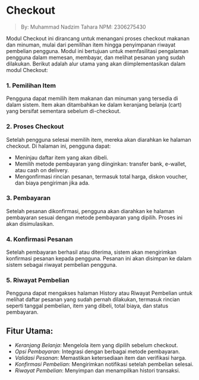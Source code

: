 # Checkout
> By: Muhammad Nadzim Tahara
> NPM: 2306275430

Modul Checkout ini dirancang untuk menangani proses checkout makanan dan minuman, mulai dari pemilihan item hingga penyimpanan riwayat pembelian pengguna. Modul ini bertujuan untuk memfasilitasi pengalaman pengguna dalam memesan, membayar, dan melihat pesanan yang sudah dilakukan. Berikut adalah alur utama yang akan diimplementasikan dalam modul Checkout:

###  1. Pemilihan Item
Pengguna dapat memilih item makanan dan minuman yang tersedia di dalam sistem. Item akan ditambahkan ke dalam keranjang belanja (cart) yang bersifat sementara sebelum di-checkout.

### 2. Proses Checkout
Setelah pengguna selesai memilih item, mereka akan diarahkan ke halaman checkout. Di halaman ini, pengguna dapat:

- Meninjau daftar item yang akan dibeli.
- Memilih metode pembayaran yang diinginkan: transfer bank, e-wallet, atau cash on delivery.
- Mengonfirmasi rincian pesanan, termasuk total harga, diskon voucher, dan biaya pengiriman jika ada.

### 3. Pembayaran
Setelah pesanan dikonfirmasi, pengguna akan diarahkan ke halaman pembayaran sesuai dengan metode pembayaran yang dipilih. Proses ini akan disimulasikan.

### 4. Konfirmasi Pesanan
Setelah pembayaran berhasil atau diterima, sistem akan mengirimkan konfirmasi pesanan kepada pengguna. Pesanan ini akan disimpan ke dalam sistem sebagai riwayat pembelian pengguna.

### 5. Riwayat Pembelian
Pengguna dapat mengakses halaman History atau Riwayat Pembelian untuk melihat daftar pesanan yang sudah pernah dilakukan, termasuk rincian seperti tanggal pembelian, item yang dibeli, total biaya, dan status pembayaran.

## Fitur Utama:
- *Keranjang Belanja*: Mengelola item yang dipilih sebelum checkout.
- *Opsi Pembayaran*: Integrasi dengan berbagai metode pembayaran.
- *Validasi Pesanan*: Memastikan ketersediaan item dan verifikasi harga.
- *Konfirmasi Pembelian*: Mengirimkan notifikasi setelah pembelian selesai.
- *Riwayat Pembelian*: Menyimpan dan menampilkan histori transaksi.